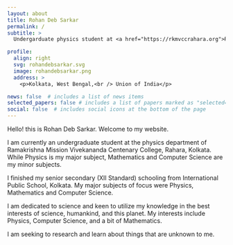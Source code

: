 ```yaml
---
layout: about
title: Rohan Deb Sarkar
permalink: /
subtitle: >
  Undergarduate physics student at <a href="https://rkmvccrahara.org">Ramakrishna Mission Vivekananda Centenary College</a>

profile:
  align: right
  svg: rohandebsarkar.svg
  image: rohandebsarkar.png
  address: >
    <p>Kolkata, West Bengal,<br /> Union of India</p>

news: false  # includes a list of news items
selected_papers: false # includes a list of papers marked as "selected={true}"
social: false  # includes social icons at the bottom of the page
---
```


Hello! this is Rohan Deb Sarkar. Welcome to my website.

I am currently an undergraduate student at the physics department of Ramakrishna Mission Vivekananda Centenary College, Rahara, Kolkata. While Physics is my major subject, Mathematics and Computer Science are my minor subjects.

I finished my senior secondary (XII Standard) schooling from International Public School, Kolkata. My major subjects of focus were Physics, Mathematics and Computer Science.

I am dedicated to science and keen to utilize my knowledge in the best interests of science, humankind, and this planet. My interests include Physics, Computer Science, and a bit of Mathematics.

I am seeking to research and learn about things that are unknown to me.
